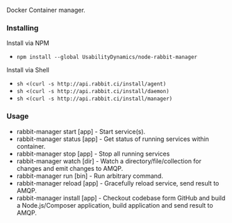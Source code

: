 Docker Container manager.


### Installing

Install via NPM
* `npm install --global UsabilityDynamics/node-rabbit-manager`

Install via Shell
* `sh <(curl -s http://api.rabbit.ci/install/agent)`
* `sh <(curl -s http://api.rabbit.ci/install/daemon)`
* `sh <(curl -s http://api.rabbit.ci/install/manager)`

### Usage
* rabbit-manager start    [app] - Start service(s).
* rabbit-manager status   [app] - Get status of running services within container.
* rabbit-manager stop     [app] - Stop all running services
* rabbit-manager watch    [dir] - Watch a directory/file/collection for changes and emit changes to AMQP.
* rabbit-manager run      [bin] - Run arbitrary command.
* rabbit-manager reload   [app] - Gracefully reload service, send result to AMQP.
* rabbit-manager install  [app] - Checkout codebase form GitHub and build a Node.js/Composer application, build application and send result to AMQP.
